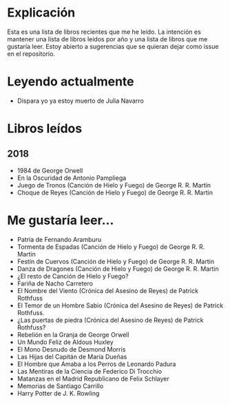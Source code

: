 # Explicación
Esta es una lista de libros recientes que me he leído. La intención es
mantener una lista de libros leídos por año y una lista de libros que 
me gustaría leer. Estoy abierto a sugerencias que se quieran dejar como
issue en el repositorio.

# Leyendo actualmente
- Dispara yo ya estoy muerto de Julia Navarro

# Libros leídos
## 2018
- 1984 de George Orwell
- En la Oscuridad de Antonio Pampliega
- Juego de Tronos (Canción de Hielo y Fuego) de George R. R. Martin
- Choque de Reyes (Canción de Hielo y Fuego) de George R. R. Martin

# Me gustaría leer...
- Patria de Fernando Aramburu
- Tormenta de Espadas (Canción de Hielo y Fuego) de George R. R. Martin
- Festín de Cuervos (Canción de Hielo y Fuego) de George R. R. Martin
- Danza de Dragones (Canción de Hielo y Fuego) de George R. R. Martin
- ¿El resto de Canción de Hielo y Fuego?
- Fariña de Nacho Carretero
- El Nombre del Viento (Crónica del Asesino de Reyes) de Patrick Rothfuss
- El Temor de un Hombre Sabio (Crónica del Asesino de Reyes) de Patrick Rothfuss.
- ¿Las puertas de piedra (Crónica del Asesino de Reyes) de Patrick Rothfuss?
- Rebelión en la Granja de George Orwell
- Un Mundo Feliz de Aldous Huxley
- El Mono Desnudo de Desmond Morris
- Las Hijas del Capitán de María Dueñas
- El Hombre que Amaba a los Perros de Leonardo Padura
- Las Mentiras de la Ciencia de Federico Di Trocchio
- Matanzas en el Madrid Republicano de Felix Schlayer
- Memorias de Santiago Carrillo
- Harry Potter de J. K. Rowling
